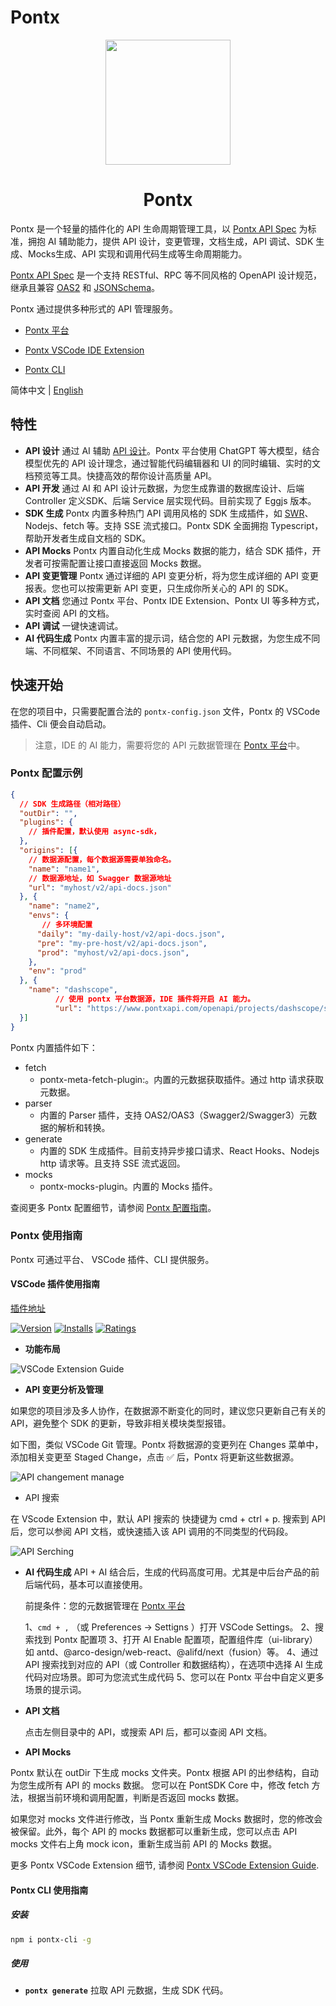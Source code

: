 # Pontx

<p align="center">
    <img width="200" src="https://img.alicdn.com/imgextra/i1/O1CN01e19ZVX1FIYhY9k2Gt_!!6000000000464-2-tps-200-200.png">
</p>

<h1 align="center">Pontx</h1>

Pontx 是一个轻量的插件化的 API 生命周期管理工具，以 [Pontx API Spec](https://github.com/pontjs/pontx/blob/main/packages/pontx-spec/docs/classes/PontSpec.md) 为标准，拥抱 AI 辅助能力，提供 API 设计，变更管理，文档生成，API 调试、SDK 生成、Mocks生成、API 实现和调用代码生成等生命周期能力。

[Pontx API Spec](https://github.com/pontjs/pontx/blob/main/packages/pontx-spec/docs/classes/PontSpec.md) 是一个支持 RESTful、RPC 等不同风格的 OpenAPI 设计规范，继承且兼容 [OAS2](https://swagger.io/specification/v2/) 和 [JSONSchema](https://json-schema.org/)。

Pontx 通过提供多种形式的 API 管理服务。

* [Pontx 平台](https://www.pontxapi.com/)

* [Pontx VSCode IDE Extension](https://marketplace.visualstudio.com/items?itemName=jasonHzq.vscode-pontx)

* [Pontx CLI](./packages/pontx-cli/)

简体中文 | [English](./README.en-US.md)

## 特性

* <strong>API 设计</strong> 通过 AI 辅助 [API 设计](https://www.pontxapi.com/)。Pontx 平台使用 ChatGPT 等大模型，结合模型优先的 API 设计理念，通过智能代码编辑器和 UI 的同时编辑、实时的文档预览等工具。快捷高效的帮你设计高质量 API。
* <strong>API 开发</strong> 通过 AI 和 API 设计元数据，为您生成靠谱的数据库设计、后端 Controller 定义SDK、后端 Service 层实现代码。目前实现了 Eggjs 版本。
* <strong>SDK 生成</strong> Pontx 内置多种热门 API 调用风格的 SDK 生成插件，如 [SWR](https://github.com/vercel/swr)、Nodejs、fetch 等。支持 SSE 流式接口。Pontx SDK 全面拥抱 Typescript，帮助开发者生成自文档的 SDK。
* <strong>API Mocks</strong> Pontx 内置自动化生成 Mocks 数据的能力，结合 SDK 插件，开发者可按需配置让接口直接返回 Mocks 数据。
* <strong>API 变更管理</strong> Pontx 通过详细的 API 变更分析，将为您生成详细的 API 变更报表。您也可以按需更新 API 变更，只生成你所关心的 API 的 SDK。
* <strong>API 文档</strong> 您通过 Pontx 平台、Pontx IDE Extension、Pontx UI 等多种方式，实时查阅 API 的文档。
* <strong>API 调试</strong> 一键快速调试。
* <strong>AI 代码生成</strong> Pontx 内置丰富的提示词，结合您的 API 元数据，为您生成不同端、不同框架、不同语言、不同场景的 API 使用代码。

## 快速开始

在您的项目中，只需要配置合法的 `pontx-config.json` 文件，Pontx 的 VSCode 插件、Cli 便会自动启动。

> 注意，IDE 的 AI 能力，需要将您的 API 元数据管理在 [Pontx 平台](https://www.pontxapi.com/)中。

### Pontx 配置示例

  ```json
  {
    // SDK 生成路径（相对路径）
    "outDir": "",
    "plugins": {
      // 插件配置，默认使用 async-sdk，
    },
    "origins": [{
      // 数据源配置，每个数据源需要单独命名。
      "name": "name1",
      // 数据源地址，如 Swagger 数据源地址
      "url": "myhost/v2/api-docs.json"
    }, {
      "name": "name2",
      "envs": {
         // 多环境配置
        "daily": "my-daily-host/v2/api-docs.json",
        "pre": "my-pre-host/v2/api-docs.json",
        "prod": "myhost/v2/api-docs.json",
      },
      "env": "prod"
    }, {
      "name": "dashscope",
			// 使用 pontx 平台数据源，IDE 插件将开启 AI 能力。
			"url": "https://www.pontxapi.com/openapi/projects/dashscope/spec",
    }]
  }
  ```

Pontx 内置插件如下：

* fetch
  * pontx-meta-fetch-plugin:。内置的元数据获取插件。通过 http 请求获取元数据。
* parser
	* 内置的 Parser 插件，支持 OAS2/OAS3（Swagger2/Swagger3）元数据的解析和转换。
* generate
	* 内置的 SDK 生成插件。目前支持异步接口请求、React Hooks、Nodejs http 请求等。且支持 SSE 流式返回。
* mocks
  * pontx-mocks-plugin。内置的 Mocks 插件。

查阅更多 Pontx 配置细节，请参阅 [Pontx 配置指南](./docs/Configuration.md)。

### Pontx 使用指南

Pontx 可通过平台、 VSCode 插件、CLI 提供服务。

#### VSCode 插件使用指南

[插件地址](https://marketplace.visualstudio.com/items?itemName=jasonHzq.vscode-pontx)

[![Version](https://img.shields.io/visual-studio-marketplace/v/jasonhzq.vscode-pontx)](https://marketplace.visualstudio.com/items?itemName=jasonHzq.vscode-pontx)
[![Installs](https://img.shields.io/visual-studio-marketplace/i/jasonhzq.vscode-pontx)](https://marketplace.visualstudio.com/items?itemName=jasonHzq.vscode-pontx)
[![Ratings](https://img.shields.io/visual-studio-marketplace/r/jasonhzq.vscode-pontx)](https://marketplace.visualstudio.com/items?itemName=jasonHzq.vscode-pontx)

 * <strong>功能布局</strong>

![VSCode Extension Guide](https://img.alicdn.com/imgextra/i3/O1CN01AWodzd1KMkHYgvhiW_!!6000000001150-2-tps-1854-1396.png)

 * <strong>API 变更分析及管理</strong>

如果您的项目涉及多人协作，在数据源不断变化的同时，建议您只更新自己有关的 API，避免整个 SDK 的更新，导致非相关模块类型报错。

如下图，类似 VSCode Git 管理。Pontx 将数据源的变更列在 Changes 菜单中，添加相关变更至 Staged Change，点击 ✅ 后，Pontx 将更新这些数据源。

![API changement manage](https://img.alicdn.com/imgextra/i4/O1CN01CJgI7L1Q2wr6VsN3r_!!6000000001919-2-tps-882-366.png)

 * </strong>API 搜索</strong>

在 VScode Extension 中，默认 API 搜索的 快捷键为 cmd + ctrl + p. 搜索到 API 后，您可以参阅 API 文档，或快速插入该 API 调用的不同类型的代码段。

![API Serching](https://img.alicdn.com/imgextra/i3/O1CN01gcgW4z1iVUcgbdpNK_!!6000000004418-2-tps-1750-532.png)

 * <strong>AI 代码生成</strong>
	API + AI 结合后，生成的代码高度可用。尤其是中后台产品的前后端代码，基本可以直接使用。

	前提条件：您的元数据管理在 [Pontx 平台](https://www.pontxapi.com/)

	1、`cmd + ,` （或 Preferences -> Settigns ）打开 VSCode Settings。
	2、搜索找到 Pontx 配置项
	3、打开 AI Enable 配置项，配置组件库（ui-library）如 antd、@arco-design/web-react、@alifd/next（fusion）等。
	4、通过 API 搜索找到对应的 API（或 Controller 和数据结构），在选项中选择 AI 生成代码对应场景。即可为您流式生成代码
	5、您可以在 Pontx 平台中自定义更多场景的提示词。

 * <strong>API 文档</strong>

	点击左侧目录中的 API，或搜索 API 后，都可以查阅 API 文档。

 * <strong>API Mocks</strong>

Pontx 默认在 outDir 下生成 mocks 文件夹。Pontx 根据 API 的出参结构，自动为您生成所有 API 的 mocks 数据。
您可以在 PontSDK Core 中，修改 fetch 方法，根据当前环境和调用配置，判断是否返回 mocks 数据。

如果您对 mocks 文件进行修改，当 Pontx 重新生成 Mocks 数据时，您的修改会被保留。此外，每个 API 的 mocks 数据都可以重新生成，您可以点击 API mocks 文件右上角 mock icon，重新生成当前 API 的 Mocks 数据。

更多 Pontx VSCode Extension 细节, 请参阅 [Pontx VSCode Extension Guide](./packages/vscode-pontx/README.md).

#### Pontx CLI 使用指南

##### 安装

```sh
npm i pontx-cli -g
```

##### 使用

* <strong>`pontx generate`</strong> 拉取 API 元数据，生成 SDK 代码。
